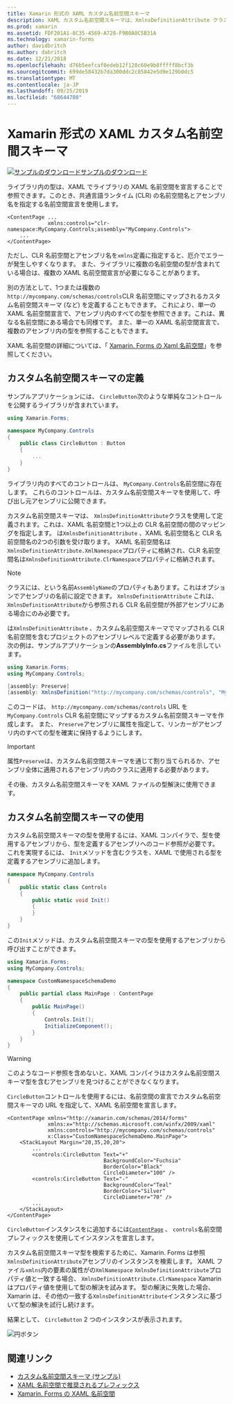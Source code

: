 ```yaml
---
title: Xamarin 形式の XAML カスタム名前空間スキーマ
description: XAML カスタム名前空間スキーマは、XmlnsDefinitionAttribute クラスを使用して定義できます。これは、カスタム URL と1つ以上の CLR 名前空間の間のマッピングを指定します。 その後、カスタム名前空間スキーマを XAML 名前空間宣言で使用できます。
ms.prod: xamarin
ms.assetid: FDF201A1-8C35-4569-A728-F9B0A0C5B31A
ms.technology: xamarin-forms
author: davidbritch
ms.author: dabritch
ms.date: 12/21/2018
ms.openlocfilehash: d76b5eefcaf0edeb12f128c60e9b8fffff8bcf3b
ms.sourcegitcommit: 699de58432b7da300ddc2c85842e5d9e129b0dc5
ms.translationtype: MT
ms.contentlocale: ja-JP
ms.lasthandoff: 09/25/2019
ms.locfileid: "68644708"
---
```

# <a name="xaml-custom-namespace-schemas-in-xamarinforms"></a>Xamarin 形式の XAML カスタム名前空間スキーマ

[![サンプルのダウンロード](~/media/shared/download.png)サンプルのダウンロード](https://docs.microsoft.com/samples/xamarin/xamarin-forms-samples/xaml-customnamespaceschemas)

ライブラリ内の型は、XAML でライブラリの XAML 名前空間を宣言することで参照できます。このとき、共通言語ランタイム (CLR) の名前空間名とアセンブリ名を指定する名前空間宣言を使用します。

```xaml
<ContentPage ...
             xmlns:controls="clr-namespace:MyCompany.Controls;assembly="MyCompany.Controls">
    ...
</ContentPage>
```

ただし、CLR 名前空間とアセンブリ名を`xmlns`定義に指定すると、厄介でエラーが発生しやすくなります。 また、ライブラリに複数の名前空間の型が含まれている場合は、複数の XAML 名前空間宣言が必要になることがあります。

別の方法として、1つまたは複数の`http://mycompany.com/schemas/controls`CLR 名前空間にマップされるカスタム名前空間スキーマ (など) を定義することもできます。 これにより、単一の XAML 名前空間宣言で、アセンブリ内のすべての型を参照できます。これは、異なる名前空間にある場合でも同様です。 また、単一の XAML 名前空間宣言で、複数のアセンブリ内の型を参照することもできます。

XAML 名前空間の詳細については、「 [Xamarin. Forms の Xaml 名前空間](namespaces.md)」を参照してください。

## <a name="defining-a-custom-namespace-schema"></a>カスタム名前空間スキーマの定義

サンプルアプリケーションには、 `CircleButton`次のような単純なコントロールを公開するライブラリが含まれています。

```csharp
using Xamarin.Forms;

namespace MyCompany.Controls
{
    public class CircleButton : Button
    {
        ...
    }
}
```

ライブラリ内のすべてのコントロールは、 `MyCompany.Controls`名前空間に存在します。 これらのコントロールは、カスタム名前空間スキーマを使用して、呼び出し元アセンブリに公開できます。

カスタム名前空間スキーマは、 `XmlnsDefinitionAttribute`クラスを使用して定義されます。これは、XAML 名前空間と1つ以上の CLR 名前空間の間のマッピングを指定します。 は`XmlnsDefinitionAttribute` 、XAML 名前空間名と CLR 名前空間名の2つの引数を受け取ります。 XAML 名前空間名は`XmlnsDefinitionAttribute.XmlNamespace`プロパティに格納され、CLR 名前空間名は`XmlnsDefinitionAttribute.ClrNamespace`プロパティに格納されます。

> [!NOTE]
> クラスには、という名前`AssemblyName`のプロパティもあります。これはオプションでアセンブリの名前に設定できます。 `XmlnsDefinitionAttribute` これは、 `XmlnsDefinitionAttribute`から参照される CLR 名前空間が外部アセンブリにある場合にのみ必要です。

は`XmlnsDefinitionAttribute` 、カスタム名前空間スキーマでマップされる CLR 名前空間を含むプロジェクトのアセンブリレベルで定義する必要があります。 次の例は、サンプルアプリケーションの**AssemblyInfo.cs**ファイルを示しています。

```csharp
using Xamarin.Forms;
using MyCompany.Controls;

[assembly: Preserve]
[assembly: XmlnsDefinition("http://mycompany.com/schemas/controls", "MyCompany.Controls")]
```

このコードは、 `http://mycompany.com/schemas/controls` URL を`MyCompany.Controls` CLR 名前空間にマップするカスタム名前空間スキーマを作成します。 また、 `Preserve`アセンブリに属性を指定して、リンカーがアセンブリ内のすべての型を確実に保持するようにします。

> [!IMPORTANT]
> 属性`Preserve`は、カスタム名前空間スキーマを通じて割り当てられるか、アセンブリ全体に適用されるアセンブリ内のクラスに適用する必要があります。

その後、カスタム名前空間スキーマを XAML ファイルの型解決に使用できます。

## <a name="consuming-a-custom-namespace-schema"></a>カスタム名前空間スキーマの使用

カスタム名前空間スキーマの型を使用するには、XAML コンパイラで、型を使用するアセンブリから、型を定義するアセンブリへのコード参照が必要です。 これを実現するには、 `Init`メソッドを含むクラスを、XAML で使用される型を定義するアセンブリに追加します。

```csharp
namespace MyCompany.Controls
{
    public static class Controls
    {
        public static void Init()
        {
        }
    }
}
```

この`Init`メソッドは、カスタム名前空間スキーマの型を使用するアセンブリから呼び出すことができます。

```csharp
using Xamarin.Forms;
using MyCompany.Controls;

namespace CustomNamespaceSchemaDemo
{
    public partial class MainPage : ContentPage
    {
        public MainPage()
        {
            Controls.Init();
            InitializeComponent();
        }
    }
}
```

> [!WARNING]
> このようなコード参照を含めないと、XAML コンパイラはカスタム名前空間スキーマ型を含むアセンブリを見つけることができなくなります。

`CircleButton`コントロールを使用するには、名前空間の宣言でカスタム名前空間スキーマの URL を指定して、XAML 名前空間を宣言します。

```xaml
<ContentPage xmlns="http://xamarin.com/schemas/2014/forms"
             xmlns:x="http://schemas.microsoft.com/winfx/2009/xaml"
             xmlns:controls="http://mycompany.com/schemas/controls"
             x:Class="CustomNamespaceSchemaDemo.MainPage">
    <StackLayout Margin="20,35,20,20">
        ...
        <controls:CircleButton Text="+"
                               BackgroundColor="Fuchsia"
                               BorderColor="Black"
                               CircleDiameter="100" />
        <controls:CircleButton Text="-"
                               BackgroundColor="Teal"
                               BorderColor="Silver"
                               CircleDiameter="70" />
        ...
    </StackLayout>
</ContentPage>
```

`CircleButton`インスタンスをに追加するには[`ContentPage`](xref:Xamarin.Forms.ContentPage) 、 `controls`名前空間プレフィックスを使用してインスタンスを宣言します。

カスタム名前空間スキーマ型を検索するために、Xamarin. Forms は参照`XmlnsDefinitionAttribute`アセンブリのインスタンスを検索します。 XAML ファイル`xmlns`内の要素の属性がの`XmlNamespace` `XmlnsDefinitionAttribute`プロパティ値と一致する場合、 `XmlnsDefinitionAttribute.ClrNamespace` Xamarin はプロパティ値を使用して型の解決を試みます。 型の解決に失敗した場合、Xamarin は、その他の一致する`XmlnsDefinitionAttribute`インスタンスに基づいて型の解決を試行し続けます。

結果として、 `CircleButton` 2 つのインスタンスが表示されます。

![円ボタン](custom-namespace-schemas-images/circle-buttons.png "円ボタン")

## <a name="related-links"></a>関連リンク

- [カスタム名前空間スキーマ (サンプル)](https://docs.microsoft.com/samples/xamarin/xamarin-forms-samples/xaml-customnamespaceschemas)
- [XAML 名前空間で推奨されるプレフィックス](custom-prefix.md)
- [Xamarin. Forms の XAML 名前空間](namespaces.md)
